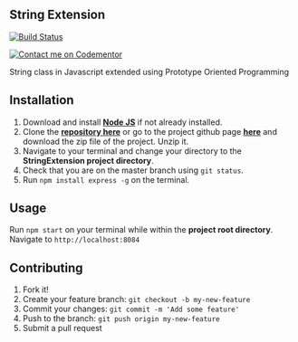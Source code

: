 ## String Extension

[![Build Status](https://travis-ci.org/jadewale/StringExtension.svg?branch=master)](https://travis-ci.org/jadewale/StringExtension)

[![Contact me on Codementor](https://cdn.codementor.io/badges/contact_me_github.svg)](https://www.codementor.io/jolaadeadewale765?utm_source=github&utm_medium=button&utm_term=jolaadeadewale765&utm_campaign=github)

String class in Javascript extended using Prototype Oriented Programming

## Installation

1. Download and install [**Node JS**](https://nodejs.org/en/) if not already installed.  
1. Clone the [**repository here**](https://github.com/andela-jadewale/StringExtension.git) or go to the project github page [**here**](https://github.com/andela-jadewale/StringExtension/) and download the zip file of the project. Unzip it.  
1. Navigate to your terminal and change your directory to the **StringExtension project directory**.
1. Check that you are on the master branch using `git status`.
1. Run `npm install express -g` on the terminal.  

## Usage
Run `npm start` on your terminal while within the **project root directory**.    
Navigate to `http://localhost:8084`  

## Contributing
1. Fork it!
1. Create your feature branch: `git checkout -b my-new-feature`
1. Commit your changes: `git commit -m 'Add some feature'`
1. Push to the branch: `git push origin my-new-feature`
1. Submit a pull request 
